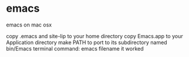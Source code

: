 emacs
=====

emacs on mac osx

copy .emacs and site-lip to your home directory
copy Emacs.app to your Application directory
make PATH to port to its subdirectory named bin/Emacs
terminal command: emacs filename
it worked 

